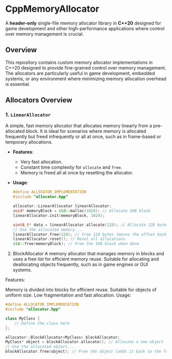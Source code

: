# **CppMemoryAllocator**

A **header-only** single-file memory allocator library in **C++20** designed for game development and other high-performance applications where control over memory management is crucial.

## **Overview**

This repository contains custom memory allocator implementations in C++20 designed to provide fine-grained control over memory management. The allocators are particularly useful in game development, embedded systems, or any environment where minimizing memory allocation overhead is essential.

## **Allocators Overview**

### **1. `LinearAllocator`**

A simple, fast memory allocator that allocates memory linearly from a pre-allocated block. It is ideal for scenarios where memory is allocated frequently but freed infrequently or all at once, such as in frame-based or temporary allocations.

- **Features**:
  - Very fast allocation.
  - Constant time complexity for `allocate` and `free`.
  - Memory is freed all at once by resetting the allocator.

- **Usage**:

  ```cpp
  #define ALLOCATOR_IMPLEMENTATION
  #include "allocator.hpp"

  allocator::LinearAllocator linearAllocator;
  void* memoryBlock = std::malloc(1024); // Allocate 1KB block
  linearAllocator.init(memoryBlock, 1024);

  uint8_t* data = linearAllocator.allocate(128); // Allocate 128 bytes
  // Use the allocated memory...
  linearAllocator.free(128); // Free 128 bytes (moves the offset back)
  linearAllocator.reset(); // Reset all allocations
  std::free(memoryBlock); // Free the 1KB block when done

2. BlockAllocator
A memory allocator that manages memory in blocks and uses a free list for efficient memory reuse. Suitable for allocating and deallocating objects frequently, such as in game engines or GUI systems.

Features:

Memory is divided into blocks for efficient reuse.
Suitable for objects of uniform size.
Low fragmentation and fast allocation.
Usage: 
```cpp
#define ALLOCATOR_IMPLEMENTATION
#include "allocator.hpp"

class MyClass {
    // Define the class here
};

allocator::BlockAllocator<MyClass> blockAllocator;
MyClass* object = blockAllocator.allocate(); // Allocate a new object
// Use the allocated object...
blockAllocator.free(object); // Free the object (adds it back to the free list)
